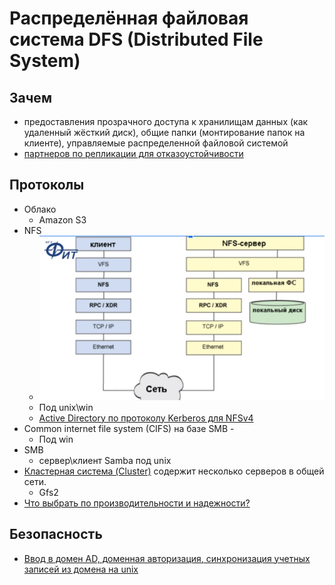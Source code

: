 # Распределённая файловая система DFS (Distributed File System)

## Зачем

- предоставления прозрачного доступа к хранилищам данных (как удаленный жёсткий диск), общие папки (монтирование папок на клиенте), управляемые распределенной файловой системой
- [партнеров по репликации для отказоустойчивости](https://windata.ru/windows-world/lokalnaya-set/raspredelennaya-fajlovaya-sistema-dfs-osnovy)

## Протоколы

- Облако
  - Amazon S3
- NFS
	- ![nfs](../../img/nfs.png)
	- Под unix\win
	- [Active Directory по протоколу Kerberos для NFSv4](https://www.k-max.name/windows/active-directory-as-kdc-nfsv4/)
- Common internet file system (CIFS) на базе SMB - 
	- Под win
- SMB
	- сервер\клиент Samba под unix
- [Кластерная система (Cluster)](https://itelon.ru/blog/raspredelennye-faylovye-sistemy-tekhnologicheskiy-obzor-produktovyy-obzor/) содержит несколько серверов в общей сети.
  - Gfs2
- [Что выбрать по производительности и надежности?](http://codernet.ru/amp/?page=kakoj_setevoj_protokol_obmena_fajlami_imeet_luchshuyu_proizvoditelnost_i_nadezhnost)

## Безопасность

- [Ввод в домен AD, доменная авторизация, синхронизация учетных записей из домена на unix](../os/unix.md)
